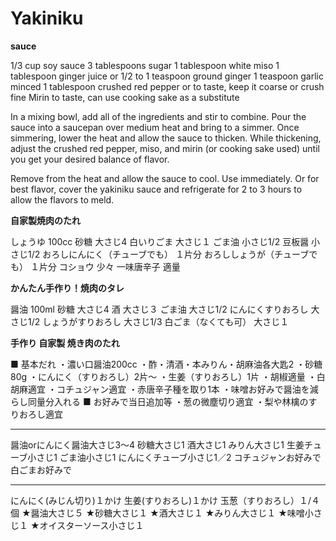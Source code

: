 # Yakiniku



**sauce**

1/3 cup soy sauce
3 tablespoons sugar
1 tablespoon white miso
1 tablespoon ginger juice or 1/2 to 1 teaspoon ground ginger
1 teaspoon garlic minced
1 tablespoon crushed red pepper or to taste, keep it coarse or crush fine
Mirin to taste, can use cooking sake as a substitute

In a mixing bowl, add all of the ingredients and stir to combine.
Pour the sauce into a saucepan over medium heat and bring to a simmer. Once simmering, lower the heat and allow the sauce to thicken. While thickening, adjust the crushed red pepper, miso, and mirin (or cooking sake used) until you get your desired balance of flavor. 

Remove from the heat and allow the sauce to cool. Use immediately. Or for best flavor, cover the yakiniku sauce and refrigerate for 2 to 3 hours to allow the flavors to meld.



**自家製焼肉のたれ**

しょうゆ                        100cc
砂糖                            大さじ4
白いりごま                      大さじ１
ごま油                          小さじ1/2
豆板醤                          小さじ1/2
おろしにんにく（チューブでも）  １片分
おろししょうが（チューブでも）  １片分
コショウ                        少々
一味唐辛子                      適量



**かんたん手作り！焼肉のタレ**

醤油                            100ml
砂糖                            大さじ4
酒                              大さじ３
ごま油                          大さじ1/2
にんにくすりおろし              大さじ1/2
しょうがすりおろし              大さじ1/3
白ごま（なくても可）            大さじ１


**手作り 自家製 焼き肉のたれ**

■ 基本だれ
・濃い口醤油200cc
・酢・清酒・本みりん・胡麻油各大匙2
・砂糖80g
・にんにく（すりおろし）2片〜
・生姜（すりおろし）1片
・胡椒適量
・白胡麻適宜
・コチュジャン適宜
・赤唐辛子種を取り1本
・味噌お好みで醤油を減らし同量分入れる
■ お好みで当日追加等
・葱の微塵切り適宜
・梨や林檎のすりおろし適宜

****

醤油orにんにく醤油大さじ3～4
砂糖大さじ1
酒大さじ1
みりん大さじ1
生姜チューブ小さじ1
ごま油小さじ1
にんにくチューブ小さじ1／2
コチュジャンお好みで
白ごまお好みで


****

にんにく(みじん切り)１かけ
生姜(すりおろし)１かけ
玉葱（すりおろし）１/４個
★醤油大さじ５
★砂糖大さじ１
★酒大さじ１
★みりん大さじ１
★味噌小さじ１
★オイスターソース小さじ１
